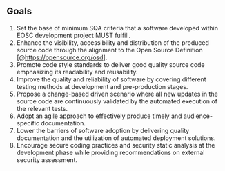 ## Goals

1. Set the base of minimum SQA criteria that a software developed within EOSC
development project MUST fulfill.
2. Enhance the visibility, accessibility and distribution of the produced
source code through the alignment to the
Open Source Definition [@https://opensource.org/osd].
3. Promote code style standards to deliver good quality source code emphasizing
its readability and reusability.
4. Improve the quality and reliability of software by covering different
testing methods at development and pre-production stages.
5. Propose a change-based driven scenario where all new updates in the source
code are continuously validated by the automated execution of the relevant
tests.
6. Adopt an agile approach to effectively produce timely and audience-specific
documentation.
7. Lower the barriers of software adoption by delivering quality documentation
and the utilization of automated deployment solutions.
8. Encourage secure coding practices and security static analysis at the
development phase while providing recommendations on external security
assessment.
